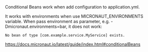 Conditional Beans work when add configuration to application.yml.

It works with environments when use MICRONAUT_ENVIRONMENTS variable.
When pass environment as parameter, e.g. -Dmicronaut.environments=bar, it does not work:
```
No bean of type [com.example.service.MyService] exists.
```

https://docs.micronaut.io/latest/guide/index.html#conditionalBeans
